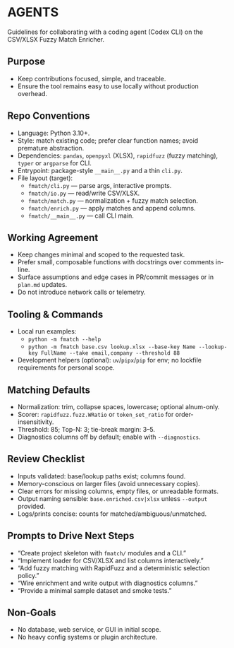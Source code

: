 # AGENTS

Guidelines for collaborating with a coding agent (Codex CLI) on the CSV/XLSX Fuzzy Match Enricher.

## Purpose
- Keep contributions focused, simple, and traceable.
- Ensure the tool remains easy to use locally without production overhead.

## Repo Conventions
- Language: Python 3.10+.
- Style: match existing code; prefer clear function names; avoid premature abstraction.
- Dependencies: `pandas`, `openpyxl` (XLSX), `rapidfuzz` (fuzzy matching), `typer` or `argparse` for CLI.
- Entrypoint: package-style `__main__.py` and a thin `cli.py`.
- File layout (target):
  - `fmatch/cli.py` — parse args, interactive prompts.
  - `fmatch/io.py` — read/write CSV/XLSX.
  - `fmatch/match.py` — normalization + fuzzy match selection.
  - `fmatch/enrich.py` — apply matches and append columns.
  - `fmatch/__main__.py` — call CLI main.

## Working Agreement
- Keep changes minimal and scoped to the requested task.
- Prefer small, composable functions with docstrings over comments in-line.
- Surface assumptions and edge cases in PR/commit messages or in `plan.md` updates.
- Do not introduce network calls or telemetry.

## Tooling & Commands
- Local run examples:
  - `python -m fmatch --help`
  - `python -m fmatch base.csv lookup.xlsx --base-key Name --lookup-key FullName --take email,company --threshold 88`
- Development helpers (optional): `uv`/`pipx`/`pip` for env; no lockfile requirements for personal scope.

## Matching Defaults
- Normalization: trim, collapse spaces, lowercase; optional alnum-only.
- Scorer: `rapidfuzz.fuzz.WRatio` or `token_set_ratio` for order-insensitivity.
- Threshold: 85; Top-N: 3; tie-break margin: 3–5.
- Diagnostics columns off by default; enable with `--diagnostics`.

## Review Checklist
- Inputs validated: base/lookup paths exist; columns found.
- Memory-conscious on larger files (avoid unnecessary copies).
- Clear errors for missing columns, empty files, or unreadable formats.
- Output naming sensible: `base.enriched.csv|xlsx` unless `--output` provided.
- Logs/prints concise: counts for matched/ambiguous/unmatched.

## Prompts to Drive Next Steps
- “Create project skeleton with `fmatch/` modules and a CLI.”
- “Implement loader for CSV/XLSX and list columns interactively.”
- “Add fuzzy matching with RapidFuzz and a deterministic selection policy.”
- “Wire enrichment and write output with diagnostics columns.”
- “Provide a minimal sample dataset and smoke tests.”

## Non-Goals
- No database, web service, or GUI in initial scope.
- No heavy config systems or plugin architecture.

